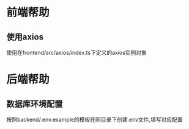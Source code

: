 # 前端帮助

## 使用axios

使用在frontend/src/axios/index.ts下定义的axios实例对象

# 后端帮助

## 数据库环境配置

按照backend/.env.example的模板在同目录下创建.env文件,填写对应配置

